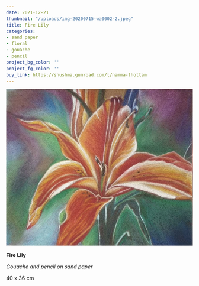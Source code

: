 ```yaml
---
date: 2021-12-21
thumbnail: "/uploads/img-20200715-wa0002-2.jpeg"
title: Fire Lily
categories:
- sand paper
- floral
- gouache
- pencil
project_bg_color: ''
project_fg_color: ''
buy_link: https://shushma.gumroad.com/l/namma-thottam
---
```

![](/uploads/img-20200715-wa0002-2.jpeg)

**Fire Lily**

_Gouache and pencil on sand paper_

40 x 36 cm